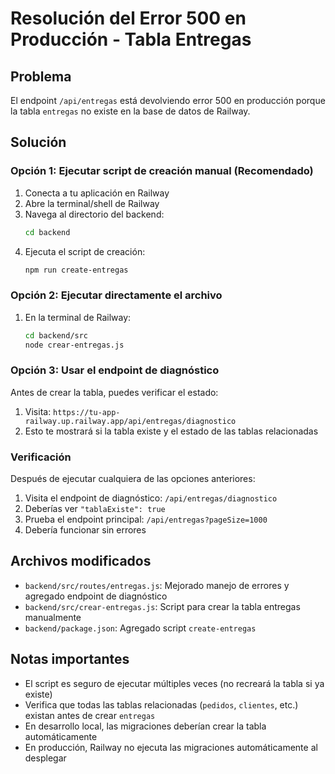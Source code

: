 # Resolución del Error 500 en Producción - Tabla Entregas

## Problema
El endpoint `/api/entregas` está devolviendo error 500 en producción porque la tabla `entregas` no existe en la base de datos de Railway.

## Solución

### Opción 1: Ejecutar script de creación manual (Recomendado)

1. Conecta a tu aplicación en Railway
2. Abre la terminal/shell de Railway
3. Navega al directorio del backend:
   ```bash
   cd backend
   ```
4. Ejecuta el script de creación:
   ```bash
   npm run create-entregas
   ```

### Opción 2: Ejecutar directamente el archivo

1. En la terminal de Railway:
   ```bash
   cd backend/src
   node crear-entregas.js
   ```

### Opción 3: Usar el endpoint de diagnóstico

Antes de crear la tabla, puedes verificar el estado:

1. Visita: `https://tu-app-railway.up.railway.app/api/entregas/diagnostico`
2. Esto te mostrará si la tabla existe y el estado de las tablas relacionadas

### Verificación

Después de ejecutar cualquiera de las opciones anteriores:

1. Visita el endpoint de diagnóstico: `/api/entregas/diagnostico`
2. Deberías ver `"tablaExiste": true`
3. Prueba el endpoint principal: `/api/entregas?pageSize=1000`
4. Debería funcionar sin errores

## Archivos modificados

- `backend/src/routes/entregas.js`: Mejorado manejo de errores y agregado endpoint de diagnóstico
- `backend/src/crear-entregas.js`: Script para crear la tabla entregas manualmente
- `backend/package.json`: Agregado script `create-entregas`

## Notas importantes

- El script es seguro de ejecutar múltiples veces (no recreará la tabla si ya existe)
- Verifica que todas las tablas relacionadas (`pedidos`, `clientes`, etc.) existan antes de crear `entregas`
- En desarrollo local, las migraciones deberían crear la tabla automáticamente
- En producción, Railway no ejecuta las migraciones automáticamente al desplegar